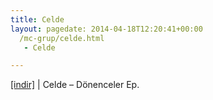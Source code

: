 ```yaml
---
title: Celde
layout: pagedate: 2014-04-18T12:20:41+00:00
  /mc-grup/celde.html
   - Celde

---
```

<a href="https://cloud.mail.ru/public/3700985eef81/Celde%20-%20D%C3%B6nenceler%20E.P" target="_blank">[indir]</a> | Celde &#8211; Dönenceler Ep.